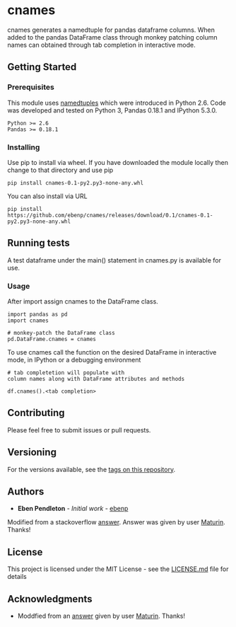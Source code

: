 # cnames

cnames generates a namedtuple for pandas dataframe columns.
When added to the pandas DataFrame class through monkey patching
column names can obtained through tab completion in interactive mode.

## Getting Started

### Prerequisites
This module uses
[namedtuples](https://docs.python.org/2.7/library/collections.html#collections.namedtuple)
which were introduced in Python 2.6.
Code was developed and tested on Python 3,
Pandas 0.18.1 and IPython 5.3.0.

```
Python >= 2.6
Pandas >= 0.18.1
```

### Installing
Use pip to install via wheel.
If you have downloaded the module locally
then change to that directory and use pip


```
pip install cnames-0.1-py2.py3-none-any.whl
```

You can also install via URL

```
pip install https://github.com/ebenp/cnames/releases/download/0.1/cnames-0.1-py2.py3-none-any.whl
```

## Running tests

A test dataframe under the main() statement in cnames.py is available for use.

### Usage

After import assign cnames to the DataFrame class.

```
import pandas as pd
import cnames

# monkey-patch the DataFrame class
pd.DataFrame.cnames = cnames
```

To use cnames call the function on the
desired DataFrame in interactive mode, in IPython or
a debugging environment

```
# tab completetion will populate with
column names along with DataFrame attributes and methods

df.cnames().<tab completion>
```

## Contributing

Please feel free to submit issues or pull requests.

## Versioning

For the versions available, see the [tags on this repository](https://github.com/ebenp/cnames/tags).

## Authors

* **Eben Pendleton** - *Initial work* - [ebenp](https://github.com/ebenp)


Modified from a stackoverflow [answer](https://stackoverflow.com/a/25418058).
Answer was given by user [Maturin](https://stackoverflow.com/users/2778224/maturin).
Thanks!

## License

This project is licensed under the MIT License - see the [LICENSE.md](LICENSE.md) file for details

## Acknowledgments

* Moddfied from an [answer](https://stackoverflow.com/a/25418058)
given by user [Maturin](https://stackoverflow.com/users/2778224/maturin).
Thanks!
